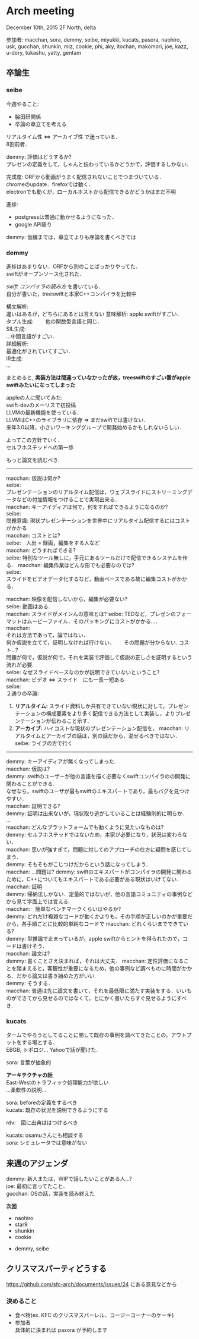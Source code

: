 # Arch meeting
December 10th, 2015
2F North, delta

参加者: macchan, sora, demmy, seibe, miyukki, kucats, pasora, naohiro, usk, gucchan, shunkin, miz, cookie, phi, aky, itochan, makomori, joe, kazz, u-dory, tukashu, yatty, gentam  

## 卒論生

### seibe

今週やること:  
- 脇田研関係  
- 卒論の章立てを考える

リアルタイム性 <=> アーカイブ性 で迷っている．  
8割前者．

demmy: 評価はどうするか?  
    プレゼンの定義をして，しゃんと伝わっているかどうかで，評価するしかない．

完成度: ORFから動画がうまく配信されないことでつまづいている．  
    chromeのupdate．firefoxでは動く．  
    electronでも動くが，ローカルホストから配信できるかどうかはまだ不明

進捗:  
- postgressは普通に動かせるようになった．  
- google API周り

demmy: 仮綴までは，章立てよりも序論を書くべきでは  


### demmy

進捗はあまりない．ORFから別のことばっかりやってた．  
swiftがオープンソース化された．  

_swift コンパイラの読み方_ を書いている．  
自分が書いた，treeswiftと本家C++コンパイラを比較中  

構文解析:  
    違いはあるが，どちらにあるとは言えない
意味解析:
    apple swiftがすごい．  
タプル生成:　　
    他の関数型言語と同じ．  
SIL生成:  
    ...中間言語がすごい．  
詳細解析:  
    最適化がされていてすごい．  
IR生成:  
    ...  

まとめると, __実装方法は間違っていなかったが故，treeswiftのすごい番がapple swiftみたいになってしまった__

appleの人に聞いてみた:  
    swift-devのメーリスで初投稿  
        LLVMの最新機能を使っている．  
        LLVMはC++のライブラリに依存 => まだswiftでは書けない．  
        来年3.0以降，小さいワーキンググループで開発始めるかもしれないらしい．  

よってこの方針でいく．  
セルフホステッドへの第一歩    

もっと論文を読むべき.

- - -  

macchan: 仮説は何か?  
seibe:  
    プレゼンテーションのリアルタイム配信は，ウェブスライドにストリーミングデータなどの付加情報をつけることで実現出来る．  
macchan: キーアイディアは何で，何をすればできるようになるのか?  
seibe:  
    問題意識: 現状プレゼンテーションを世界中にリアルタイム配信するにはコストがかかる  
macchan: コストとは?  
seibe:　人出 = 録画，編集をする人など  
macchan: どうすればできる?  
seibe: 特別なツール無しに，手元にあるツールだけで配信できるシステムを作る．
macchan: 編集作業はどんな形でも必要なのでは?  
seibe:  
    スライドをビデオデータ化するなど，動画ベースである故に編集コストがかかる．  

macchan: 映像を配信しないから，編集が必要ない?  
seibe: 動画はある.  
macchan: スライドがメインんの意味とは?
seibe: TEDなど，プレゼンのフォーマットはムービーファイル．そのパッキングにコストがかかる...．  
macchan:  
    それは方法であって，論ではない．  
    何か仮説を立てて，証明しなければ行けない．　　
    その問題が分からない.  コスト...?  
    問題が何で，仮説が何で，それを実装で評価して仮説の正しさを証明するという流れが必要.  
seibe: なぜスライドベースなのかが説明できていないということ?   
macchan: ビデオ <=> スライド　にも一長一短ある  
seibe:  
２通りの卒論:  
1. __リアルタイム:__ スライド資料しか共有できていない現状に対して，プレゼンテーションの構成要素をより多く配信できる方法として実装し，よりプレゼンテーションが伝わること示す.　
2. __アーカイブ:__ ハイコストな現状のプレゼンテーション配信を，
macchan: リアルタイムとアーカイブの話は，別の話だから，混ぜるべきではない．  
seibe: ライブの方で行く  

- - -  

demmy: キーアイディアが無くなってしまった.  
macchan: 仮説は?  
demmy:
    swiftのユーザーが他の言語を描く必要なくswiftコンパイラのの開発に関わることができる.  
    なぜなら，swiftのユーザが最もswiftのエキスパートであり，最もバグを見つけやすい．  
macchan: 証明できる?  
demmy: 証明は出来ないが，現状取り逃がしていることは経験則的に明らか.  
...  
macchan: どんなプラットフォームでも動くように見たいなものは?  
demmy: セルフホステッドではないため，本家が必要になり，状況は変わらない．  
macchan: 思いが強すぎて，問題に対してのアプローチの仕方に疑問を感じてしまう．  
demmy: そもそもがこじつけだからという話になってしまう．  
macchan: ...問題は?
demmy: swiftのエキスパートがコンパイラの開発に関わるために，C++についてもエキスパートである必要がある現状はいけてない．
macchan: 証明  
demmy: 帰納法しかない．定量的ではないが，他の言語コミュニティの事例などから見て字面上では言える.  
macchan:　簡単なベンチマークくらいはやるか?  
demmy: どれだけ複雑なコードが動くかよりも，その手順が正しいのかが重要だから，各手順ごとに比較的単純なコードで
macchan: どれくらいまでできている?  
demmy: 型推論で止まっているが，apple swiftからヒントを得られたので，コードは書けそう．  
macchan: 論文は?  
demmy: 書くことさえ決まれば，それは大丈夫．
macchan: 定性評価になることを踏まえると，客観性が重要になるため，他の事例など調べものに時間がかかる．だから論文は書き始めた方がいい.  
demmy:  そうする．  
macchan: 普通は先に論文を書いて，それを最低限に満たす実装をする．いいものができてから見せるのではなくて，とにかく書いたらすぐ見せるようにすべき.  


### kucats  

タームでやろうとしてることに関して既存の事例を調べてきたことの，アウトプットをする場とする．  
EBGB, トポロジ...
Yahooで話が聞けた.  

sora: 言葉が抽象的  

__アーキテクチャの話__  
East-Westのトラフィック処理能力が欲しい  
...柔軟性の説明...  

sora: beforeの定義をするべき  
kucats: 既存の状況を説明できるようにする  

rdv:　図に出典ははつけるべき  

kucats: osamuさんにも相談する  
sora: シミュレータでは意味がない  


## 来週のアジェンダ  

demmy: 新人または，WIPで話したいことがある人...?  
joe: 最初に言ってたこと．  
gucchan: OSの話，実装を読み終えた  

__次回__
- naohiro
- star9
- shunkin
- cookie
+ demmy, seibe

## クリスマスパーティどうする
https://github.com/sfc-arch/documents/issues/24 にある意見などから
### 決めること
* 食べ物(ex. KFC のクリスマスバーレル、コージーコーナーのケーキ)
* 参加者  
具体的に決まれば pasora が予約します
